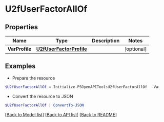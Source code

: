 # U2fUserFactorAllOf
## Properties

Name | Type | Description | Notes
------------ | ------------- | ------------- | -------------
**VarProfile** | [**U2fUserFactorProfile**](U2fUserFactorProfile.md) |  | [optional] 

## Examples

- Prepare the resource
```powershell
$U2fUserFactorAllOf = Initialize-PSOpenAPIToolsU2fUserFactorAllOf  -VarProfile null
```

- Convert the resource to JSON
```powershell
$U2fUserFactorAllOf | ConvertTo-JSON
```

[[Back to Model list]](../README.md#documentation-for-models) [[Back to API list]](../README.md#documentation-for-api-endpoints) [[Back to README]](../README.md)

